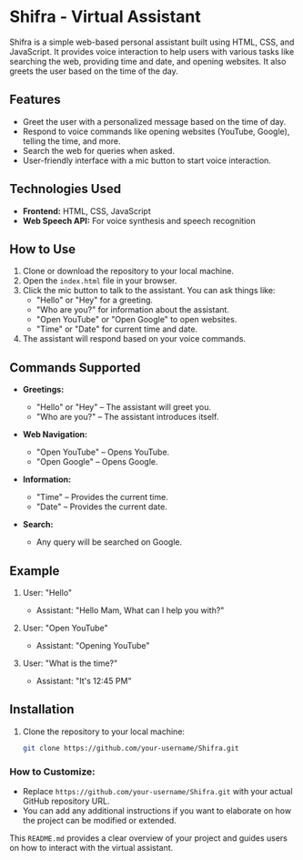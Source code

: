 
# Shifra - Virtual Assistant

Shifra is a simple web-based personal assistant built using HTML, CSS, and JavaScript. It provides voice interaction to help users with various tasks like searching the web, providing time and date, and opening websites. It also greets the user based on the time of the day.

## Features

- Greet the user with a personalized message based on the time of day.
- Respond to voice commands like opening websites (YouTube, Google), telling the time, and more.
- Search the web for queries when asked.
- User-friendly interface with a mic button to start voice interaction.

## Technologies Used

- **Frontend:** HTML, CSS, JavaScript
- **Web Speech API:** For voice synthesis and speech recognition

## How to Use

1. Clone or download the repository to your local machine.
2. Open the `index.html` file in your browser.
3. Click the mic button to talk to the assistant. You can ask things like:
   - "Hello" or "Hey" for a greeting.
   - "Who are you?" for information about the assistant.
   - "Open YouTube" or "Open Google" to open websites.
   - "Time" or "Date" for current time and date.
4. The assistant will respond based on your voice commands.

## Commands Supported

- **Greetings:**
  - "Hello" or "Hey" – The assistant will greet you.
  - "Who are you?" – The assistant introduces itself.
  
- **Web Navigation:**
  - "Open YouTube" – Opens YouTube.
  - "Open Google" – Opens Google.

- **Information:**
  - "Time" – Provides the current time.
  - "Date" – Provides the current date.

- **Search:**
  - Any query will be searched on Google.

## Example

1. User: "Hello"
   - Assistant: "Hello Mam, What can I help you with?"

2. User: "Open YouTube"
   - Assistant: "Opening YouTube"

3. User: "What is the time?"
   - Assistant: "It's 12:45 PM"

## Installation

1. Clone the repository to your local machine:
   ```bash
   git clone https://github.com/your-username/Shifra.git


### How to Customize:
- Replace `https://github.com/your-username/Shifra.git` with your actual GitHub repository URL.
- You can add any additional instructions if you want to elaborate on how the project can be modified or extended.

This `README.md` provides a clear overview of your project and guides users on how to interact with the virtual assistant.


